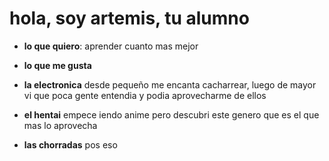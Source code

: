 # **hola, soy artemis, tu alumno**

* **lo que quiero**:
aprender cuanto mas mejor

* **lo que me gusta**

* **la electronica** desde pequeño me encanta cacharrear, luego de mayor vi que poca gente entendia y podia aprovecharme de ellos

* **el hentai** empece iendo anime pero descubri este genero que es el que mas lo aprovecha

* **las chorradas** pos eso